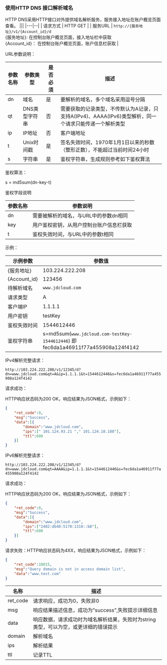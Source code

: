 ### 使用HTTP DNS 接口解析域名

HTTP DNS采用HTTP接口对外提供域名解析服务，服务接入地址在账户概览页面查看。
|||
|---|--|
| 请求方式 | HTTP GET |
| 服务URL  | `http://{服务地址}/v1/{Account_id}/d` <br> {服务地址}: 在控制台账户概览页面，接入地址栏中获取 <br> {Account_id}： 在控制台账户概览页面，账户信息栏获取 |

URL参数说明：

| 参数名称 | 参数类型   | 是否必须 | 描述                                                                     |
| -------- | ---------- | -------- | ------------------------------------------------------------------------ |
| dn       | 域名       | 是       | 要解析的域名，多个域名采用逗号分隔                                       |
| qt       | DNS类型字符串 | 否       | 需要获取的记录类型，不传默认为A记录，只支持A(IPv4)、AAAA(IPv6)类型解析，同一个请求只能传递一个解析类型   |
| ip       | IP地址     | 否       | 客户端地址                                                               |
| t        | Unix时间戳 | 是       | 签名失效时间，1970年1月1日以来的秒数（整形正数），不能超过当前时间24小时 |
| s        | 字符串     | 是       | 鉴权字符串，生成规则参考如下鉴权算法                                     |


鉴权算法：

s = md5sum(dn-key-t)

鉴权字段说明

| 参数名称  | 参数说明 |
| --- | ----------- |
| dn  | 需要被解析的域名，与URL中的参数dn相同    |
| key | 用户鉴权密钥，从用户控制台账户信息栏获取 |
| t   | 鉴权失效时间，与URL中的参数t相同         |

示例：

| 示例参数      | 参数值                                                                         |
| ------------ | -----------------------------------------------------------------------------|
| {服务地址}    | 103.224.222.208                                                               |
| {Account_id} | 123456                                                                         |
| 待解析域名    | `www.jdcloud.com` |
| 请求类型      | A                                                                                |
| 客户端IP     | 1.1.1.1                                                                          |
| 用户密钥      | testKey                                                                          |
| 鉴权失效时间  | 1544612446                                                                        |
| 鉴权字符串    | s=md5sum(`www.jdcloud.com-testKey-1544612446`)   即fec6da1a46911f77a455908a124f4142 |

IPv4解析完整请求：

`http://103.224.222.208/v1/12345/d?dn=www.jdcloud.com&qt=A&ip=1.1.1.1&t=1544612446&s=fec6da1a46911f77a455908a124f4142`
 
请求成功：

HTTP响应状态码为200 OK，响应结果为JSON格式，示例如下：
```json
{
    "ret_code":0,
    "msg":"Success",
    "data":[{
        "domain":"www.jdcloud.com",
        "ips":[" 101.124.93.21 "," 101.124.18.188"],
        "ttl":600
    }]
}
```

IPv6解析完整请求：

`http://103.224.222.208/v1/12345/d?dn=www.jdcloud.com&qt=AAAA&ip=1.1.1.1&t=1544612446&s=fec6da1a46911f77a455908a124f4142`
 
请求成功：

HTTP响应状态码为200 OK，响应结果为JSON格式，示例如下：
```json
{
    "ret_code":0,
    "msg":"Success",
    "data":[{
        "domain":"www.jdcloud.com",
        "ips":["2402:db40:5170:1310::b8"],
        "ttl":600
    }]
}
```

请求失败：HTTP响应状态码为4XX，响应结果为JSON格式，示例如下：
```json
{
    "ret_code":10015,
    "msg":"Query domain is not in access domain list",
    "data":"www.test.com"
}
```

| 名称     | 描述                                                                                 |
| -------- | ------------------------------------------------------------------------------------ |
| ret_code | 请求响应，成功为0，失败非0                                                           |
| msg      | 响应结果描述信息，成功为”success”,失败提示详细信息                                   |
| data     | 响应数据，请求成功时为域名解析结果，失败时为string类型，可以为空，或更详细的错误提示 |
| domain   | 解析域名                                                                             |
| ips      | 解析结果                                                                             |
| ttl      | 记录TTL                                                                              |
